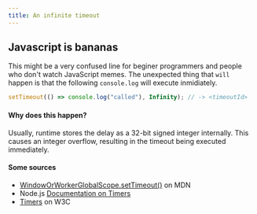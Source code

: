 ```yaml
---
title: An infinite timeout
---
```


## Javascript is bananas

This might be a very confused line for beginer programmers and people who don't watch JavaScript memes. The unexpected thing that `will` happen is that the following `console.log` will execute inmidiately.

```js
setTimeout(() => console.log("called"), Infinity); // -> <timeoutId>
```

#### Why does this happen?

Usually, runtime stores the delay as a 32-bit signed integer internally. This causes an integer overflow, resulting in the timeout being executed immediately.

#### Some sources

* [WindowOrWorkerGlobalScope.setTimeout()](https://developer.mozilla.org/en-US/docs/Web/API/setTimeout) on MDN
* Node.js [Documentation on Timers](https://nodejs.org/api/timers.html#timers_settimeout_callback_delay_args)
* [Timers](https://www.w3.org/TR/2011/WD-html5-20110525/timers.html) on W3C
